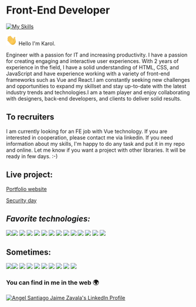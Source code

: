 # Front-End Developer
[![My Skills](https://skillicons.dev/icons?i=js,html,css,vue,nuxtjs,sass,vite,vscode,linux,raspberrypi)](https://skillicons.dev)

  <img src="https://github.com/ABSphreak/ABSphreak/blob/master/gifs/Hi.gif" width="30px"></h2> Hello I'm Karol.
  
Engineer with a passion for IT and increasing productivity.
 I have a passion for creating engaging and interactive user experiences. With 2 years of experience in the field, I have a solid understanding of HTML, CSS, and JavaScript and have experience working with a variety of front-end frameworks such as Vue and React.I am constantly seeking new challenges and opportunities to expand my skillset and stay up-to-date with the latest industry trends and technologies.I am a team player and enjoy collaborating with designers, back-end developers, and clients to deliver
solid  results.



## To recruiters

I am currently looking for an FE job with Vue technology.
If you are interested in cooperation, please contact me via linkedin.
If you need information about my skills, I'm happy to do any task and put it in my repo and online.
Let me know if you want a project with other libraries. It will be ready in few days. :-)

## Live project:

[Portfolio website ](https://zawiszakarol.netlify.app/ "portfolio website")

[Security day ](https://securityday.netlify.app/ "portfolio website")


## _Favorite technologies:_

<img src = "https://img.shields.io/badge/-HTML5-E34F26?style=for-the-badge&logo=html5&logoColor=white"><img src = "https://img.shields.io/badge/-CSS3-1572B6?style=for-the-badge&logo=css3&logoColor=white">
<img src="https://img.shields.io/badge/Vue.js-35495E?style=for-the-badge&logo=vue.js&logoColor=4FC08D">
<img src="https://img.shields.io/badge/JavaScript-323330?style=for-the-badge&logo=javascript&logoColor=F7DF1E">
<img src="https://img.shields.io/badge/-Nuxt3-3C873A?style=for-the-badge">
<img src="https://img.shields.io/badge/-Pinia-3C873A?style=for-the-badge">
<img src="https://img.shields.io/badge/-Vuex-3C873A?style=for-the-badge">
<img src="https://img.shields.io/badge/-Vuetify-0FAAFF?style=for-the-badge">
<img src="https://img.shields.io/badge/-Quasar-0FAAFF?style=for-the-badge">
<img src="https://img.shields.io/badge/-Sass-cc6699?style=for-the-badge&logo=sass&logoColor=ffffff">
<img src="https://img.shields.io/badge/-Node.js-3C873A?style=for-the-badge&logo=Node.js&logoColor=white">
<img src="http://img.shields.io/badge/-Github-000000?style=for-the-badge&logo=github&logoColor=FFFFFF">
<img src="http://img.shields.io/badge/-VS%20Code-007ACC?style=for-the-badge&logo=visual%20studio%20code&logoColor=white">
<img src="https://img.shields.io/badge/Jest-323330?style=for-the-badge&logo=Jest&logoColor=white">
## Sometimes:

<img src="https://img.shields.io/badge/Python-3776AB?style=for-the-badge&logo=python&logoColor=white"><img src="https://img.shields.io/badge/React-20232A?style=for-the-badge&logo=react&logoColor=61DAFB">
<img src="https://img.shields.io/badge/Django-092E20?style=for-the-badge&logo=django&logoColor=white">
<img src="https://img.shields.io/badge/Material--UI-0081CB?style=for-the-badge&logo=material-ui&logoColor=white">
<img src="https://img.shields.io/badge/Linux-FCC624?style=for-the-badge&logo=linux&logoColor=black">
<img src="https://img.shields.io/badge/Windows-0078D6?style=for-the-badge&logo=windows&logoColor=white">
<img src="https://img.shields.io/badge/Ubuntu-E95420?style=for-the-badge&logo=ubuntu&logoColor=white">
<img src="https://img.shields.io/badge/MySQL-00000F?style=for-the-badge&logo=mysql&logoColor=white">
<img src="https://img.shields.io/badge/Shell_Script-121011?style=for-the-badge&logo=gnu-bash&logoColor=white">
<img src="https://img.shields.io/badge/redis-%23DD0031.svg?&style=for-the-badge&logo=redis&logoColor=white">

### You can find in me in the web 🌍

<p align="left">
  <a href="https://www.linkedin.com/in/karol-zawisza/">
    <img src="https://www.vectorlogo.zone/logos/linkedin/linkedin-icon.svg" alt="Angel Santiago Jaime Zavala's LinkedIn Profile" height="30" width="30">
  </a>
</p>


